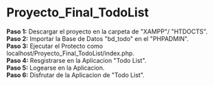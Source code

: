 # Proyecto_Final_TodoList
<b> Paso 1:</b> Descargar el proyecto en la carpeta de "XAMPP"/ "HTDOCTS". </br>
<b> Paso 2:</b> Importar la Base de Datos "bd_todo" en el "PHPADMIN".</br>
<b> Paso 3:</b> Ejecutar el Protecto como localhost/Proyecto_Final_TodoList/index.php. </br>
<b> Paso 4:</b> Resgistrarse en la Aplicacion "Todo List".</br>
<b> Paso 5:</b> Logearse en la Aplicacion.</br>
<b> Paso 6:</b> Disfrutar de la Aplicacion de "Todo List".
